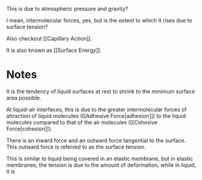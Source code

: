 This is due to atmospheric pressure and gravity?

I mean, intermolecular forces, yes, but is the extent to which it rises due to surface tension?

Also checkout [[Capillary Action]].

It is also known as [[Surface Energy]].

# Notes
It is the tendency of liquid surfaces at rest to shrink to the minimum surface area possible.

At liquid-air interfaces, this is due to the greater intermolecular forces of attraction of liquid molecules ([[Adhesive Force|adhesion]]) to the liquid molecules compared to that of the air molecules ([[Cohesive Force|cohesion]]).

There is an inward force and an outward force tangential to the surface. This outward force is referred to as the surface tension.

This is similar to liquid being covered in an elastic membrane, but in elastic membranes, the tension is due to the amount of deformation, while in liquid, it is